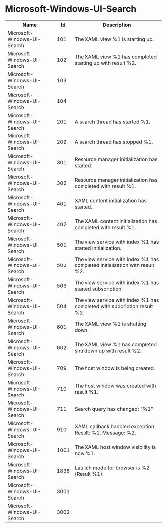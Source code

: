 # Microsoft-Windows-UI-Search

<table>
<colgroup><col/><col/><col/></colgroup>
<tr><th>Name</th><th>Id</th><th>Description</th></tr>
<tr><td>Microsoft-Windows-UI-Search</td><td>101</td><td>The XAML view %1 is starting up.</td></tr>
<tr><td>Microsoft-Windows-UI-Search</td><td>102</td><td>The XAML view %1 has completed starting up with result %2.</td></tr>
<tr><td>Microsoft-Windows-UI-Search</td><td>103</td><td></td></tr>
<tr><td>Microsoft-Windows-UI-Search</td><td>104</td><td></td></tr>
<tr><td>Microsoft-Windows-UI-Search</td><td>201</td><td>A search thread has started %1.</td></tr>
<tr><td>Microsoft-Windows-UI-Search</td><td>202</td><td>A search thread has stopped %1.</td></tr>
<tr><td>Microsoft-Windows-UI-Search</td><td>301</td><td>Resource manager initialization has started.</td></tr>
<tr><td>Microsoft-Windows-UI-Search</td><td>302</td><td>Resource manager initialization has completed with result %1.</td></tr>
<tr><td>Microsoft-Windows-UI-Search</td><td>401</td><td>XAML content initialization has started.</td></tr>
<tr><td>Microsoft-Windows-UI-Search</td><td>402</td><td>The XAML content initialization has completed with result %1.</td></tr>
<tr><td>Microsoft-Windows-UI-Search</td><td>501</td><td>The view service with index %1 has started initialization.</td></tr>
<tr><td>Microsoft-Windows-UI-Search</td><td>502</td><td>The view service with index %1 has completed initialization with result %2.</td></tr>
<tr><td>Microsoft-Windows-UI-Search</td><td>503</td><td>The view service with index %1 has started subscription.</td></tr>
<tr><td>Microsoft-Windows-UI-Search</td><td>504</td><td>The view service with index %1 has completed with subcription result %2.</td></tr>
<tr><td>Microsoft-Windows-UI-Search</td><td>601</td><td>The XAML view %1 is shutting down.</td></tr>
<tr><td>Microsoft-Windows-UI-Search</td><td>602</td><td>The XAML view %1 has completed shutdown up with result %2.</td></tr>
<tr><td>Microsoft-Windows-UI-Search</td><td>709</td><td>The host window is being created.</td></tr>
<tr><td>Microsoft-Windows-UI-Search</td><td>710</td><td>The host window was created with result %1.</td></tr>
<tr><td>Microsoft-Windows-UI-Search</td><td>711</td><td>Search query has changed: &quot;%1&quot;</td></tr>
<tr><td>Microsoft-Windows-UI-Search</td><td>910</td><td>XAML callback handled exception. Result: %1. Message: %2.</td></tr>
<tr><td>Microsoft-Windows-UI-Search</td><td>1001</td><td>The XAML host window visibility is now %1.</td></tr>
<tr><td>Microsoft-Windows-UI-Search</td><td>1836</td><td>Launch mode for browser is %2 (Result %1).</td></tr>
<tr><td>Microsoft-Windows-UI-Search</td><td>3001</td><td></td></tr>
<tr><td>Microsoft-Windows-UI-Search</td><td>3002</td><td></td></tr>
</table>
